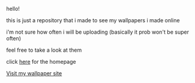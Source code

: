 hello!

this is just a repository that i made to see my wallpapers i made online

i'm not sure how often i will be uploading (basically it prob won't be super often)

feel free to take a look at them

click [here](https://katie0014.github.io) for the homepage

[Visit my wallpaper site](https://katie0014.github.io)

